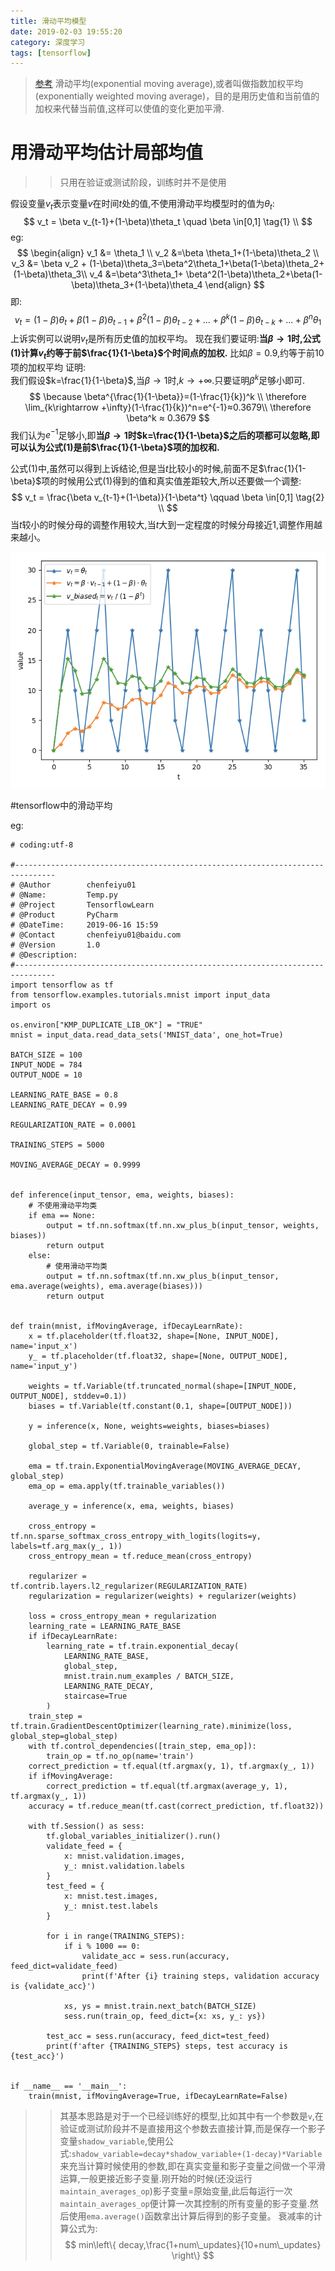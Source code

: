 ```yaml
---
title: 滑动平均模型
date: 2019-02-03 19:55:20
category: 深度学习
tags: [tensorflow]
---
```


>[参考](https://www.cnblogs.com/wuliytTaotao/p/9479958.html)
滑动平均(exponential moving average),或者叫做指数加权平均(exponentially weighted moving average)，目的是用历史值和当前值的加权来代替当前值,这样可以使值的变化更加平滑.

# 用滑动平均估计局部均值
>>只用在验证或测试阶段，训练时并不是使用

假设变量$v_t$表示变量$v$在时间$t$处的值,不使用滑动平均模型时的值为$\theta_t$:
$$
v_t = \beta v_{t-1}+(1-\beta)\theta_t \quad \beta \in[0,1] \tag{1} \\
$$
eg:
$$
\begin{align}
v_1 &= \theta_1 \\
v_2 &=\beta \theta_1+(1-\beta)\theta_2 \\
v_3 &= \beta v_2 + (1-\beta)\theta_3=\beta^2\theta_1+\beta(1-\beta)\theta_2+(1-\beta)\theta_3\\
v_4 &=\beta^3\theta_1+ \beta^2(1-\beta)\theta_2+\beta(1-\beta)\theta_3+(1-\beta)\theta_4
\end{align}
$$
即:
$$
v_t=(1-\beta)\theta_t+\beta(1-\beta)\theta_{t-1}+\beta^2(1-\beta)\theta_{t-2}+...+\beta^k(1-\beta)\theta_{t-k}+...+\beta^n\theta_1 \tag{2}
$$
上诉实例可以说明$v_t$是所有历史值的加权平均。
现在我们要证明:**当$\beta \rightarrow 1$时,公式(1)计算$v_t$约等于前$\frac{1}{1-\beta}$个时间点的加权.**
比如$\beta = 0.9$,约等于前10项的加权平均
证明:  
我们假设$k=\frac{1}{1-\beta}$,当$\beta \rightarrow 1$时,$k \rightarrow +\infty$.只要证明$\beta^k$足够小即可.  
$$
\because \beta^{\frac{1}{1-\beta}}=(1-\frac{1}{k})^k \\
\therefore \lim_{k\rightarrow +\infty}(1-\frac{1}{k})^n=e^{-1}≈0.3679\\
\therefore \beta^k ≈ 0.3679
$$
我们认为$e^{-1}$足够小,即**当$\beta \rightarrow 1$时$k=\frac{1}{1-\beta}$之后的项都可以忽略,即可以认为公式(1)是前$\frac{1}{1-\beta}$项的加权和.**

公式(1)中,虽然可以得到上诉结论,但是当$t$比较小的时候,前面不足$\frac{1}{1-\beta}$项的时候用公式(1)得到的值和真实值差距较大,所以还要做一个调整:
$$
v_t = \frac{\beta v_{t-1}+(1-\beta)}{1-\beta^t} \qquad \beta \in[0,1] \tag{2} \\
$$
当$t$较小的时候分母的调整作用较大,当$t$大到一定程度的时候分母接近1,调整作用越来越小。

![](\img\learningAndMovingAverage\lines.png)

#tensorflow中的滑动平均

eg:
```
# coding:utf-8

#-------------------------------------------------------------------------------
# @Author        chenfeiyu01
# @Name:         Temp.py
# @Project       TensorflowLearn
# @Product       PyCharm
# @DateTime:     2019-06-16 15:59
# @Contact       chenfeiyu01@baidu.com
# @Version       1.0
# @Description:
#-------------------------------------------------------------------------------
import tensorflow as tf
from tensorflow.examples.tutorials.mnist import input_data
import os

os.environ["KMP_DUPLICATE_LIB_OK"] = "TRUE"
mnist = input_data.read_data_sets('MNIST_data', one_hot=True)

BATCH_SIZE = 100
INPUT_NODE = 784
OUTPUT_NODE = 10

LEARNING_RATE_BASE = 0.8
LEARNING_RATE_DECAY = 0.99

REGULARIZATION_RATE = 0.0001

TRAINING_STEPS = 5000

MOVING_AVERAGE_DECAY = 0.9999


def inference(input_tensor, ema, weights, biases):
    # 不使用滑动平均类
    if ema == None:
        output = tf.nn.softmax(tf.nn.xw_plus_b(input_tensor, weights, biases))
        return output
    else:
        # 使用滑动平均类
        output = tf.nn.softmax(tf.nn.xw_plus_b(input_tensor, ema.average(weights), ema.average(biases)))
        return output


def train(mnist, ifMovingAverage, ifDecayLearnRate):
    x = tf.placeholder(tf.float32, shape=[None, INPUT_NODE], name='input_x')
    y_ = tf.placeholder(tf.float32, shape=[None, OUTPUT_NODE], name='input_y')

    weights = tf.Variable(tf.truncated_normal(shape=[INPUT_NODE, OUTPUT_NODE], stddev=0.1))
    biases = tf.Variable(tf.constant(0.1, shape=[OUTPUT_NODE]))

    y = inference(x, None, weights=weights, biases=biases)

    global_step = tf.Variable(0, trainable=False)

    ema = tf.train.ExponentialMovingAverage(MOVING_AVERAGE_DECAY, global_step)
    ema_op = ema.apply(tf.trainable_variables())

    average_y = inference(x, ema, weights, biases)

    cross_entropy = tf.nn.sparse_softmax_cross_entropy_with_logits(logits=y, labels=tf.arg_max(y_, 1))
    cross_entropy_mean = tf.reduce_mean(cross_entropy)

    regularizer = tf.contrib.layers.l2_regularizer(REGULARIZATION_RATE)
    regularization = regularizer(weights) + regularizer(weights)

    loss = cross_entropy_mean + regularization
    learning_rate = LEARNING_RATE_BASE
    if ifDecayLearnRate:
        learning_rate = tf.train.exponential_decay(
            LEARNING_RATE_BASE,
            global_step,
            mnist.train.num_examples / BATCH_SIZE,
            LEARNING_RATE_DECAY,
            staircase=True
        )
    train_step = tf.train.GradientDescentOptimizer(learning_rate).minimize(loss, global_step=global_step)
    with tf.control_dependencies([train_step, ema_op]):
        train_op = tf.no_op(name='train')
    correct_prediction = tf.equal(tf.argmax(y, 1), tf.argmax(y_, 1))
    if ifMovingAverage:
        correct_prediction = tf.equal(tf.argmax(average_y, 1), tf.argmax(y_, 1))
    accuracy = tf.reduce_mean(tf.cast(correct_prediction, tf.float32))

    with tf.Session() as sess:
        tf.global_variables_initializer().run()
        validate_feed = {
            x: mnist.validation.images,
            y_: mnist.validation.labels
        }
        test_feed = {
            x: mnist.test.images,
            y_: mnist.test.labels
        }

        for i in range(TRAINING_STEPS):
            if i % 1000 == 0:
                validate_acc = sess.run(accuracy, feed_dict=validate_feed)
                print(f'After {i} training steps, validation accuracy is {validate_acc}')

            xs, ys = mnist.train.next_batch(BATCH_SIZE)
            sess.run(train_op, feed_dict={x: xs, y_: ys})

        test_acc = sess.run(accuracy, feed_dict=test_feed)
        print(f'after {TRAINING_STEPS} steps, test accuracy is {test_acc}')


if __name__ == '__main__':
    train(mnist, ifMovingAverage=True, ifDecayLearnRate=False)
```

>>其基本思路是对于一个已经训练好的模型,比如其中有一个参数是`v`,在验证或测试阶段并不是直接用这个参数去直接计算,而是保存一个影子变量`shadow_variable`,使用公式:`shadow_variable=decay*shadow_variable+(1-decay)*Variable`来充当计算时候使用的参数,即在真实变量和影子变量之间做一个平滑运算,一般更接近影子变量.刚开始的时候(还没运行`maintain_averages_op`)影子变量=原始变量,此后每运行一次`maintain_averages_op`便计算一次其控制的所有变量的影子变量.然后使用`ema.average()`函数拿出计算后得到的影子变量。
衰减率的计算公式为:
$$
min\left\{ decay,\frac{1+num\_updates}{10+num\_updates} \right\}
$$
